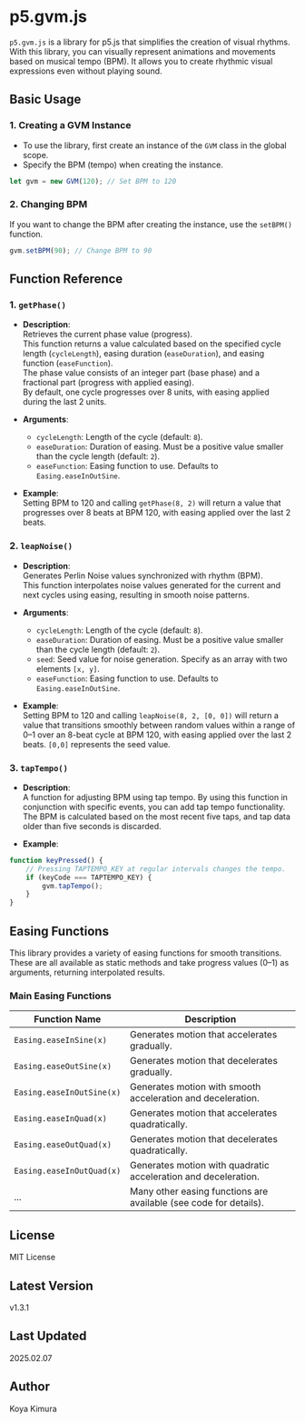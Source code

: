 # p5.gvm.js

`p5.gvm.js` is a library for p5.js that simplifies the creation of visual rhythms. With this library, you can visually represent animations and movements based on musical tempo (BPM). It allows you to create rhythmic visual expressions even without playing sound.

## Basic Usage

### 1. Creating a GVM Instance

- To use the library, first create an instance of the `GVM` class in the global scope.
- Specify the BPM (tempo) when creating the instance.

```javascript
let gvm = new GVM(120); // Set BPM to 120
```

### 2. Changing BPM

If you want to change the BPM after creating the instance, use the `setBPM()` function.

```javascript
gvm.setBPM(90); // Change BPM to 90
```

## Function Reference

### 1. `getPhase()`

- **Description**:  
  Retrieves the current phase value (progress).  
  This function returns a value calculated based on the specified cycle length (`cycleLength`), easing duration (`easeDuration`), and easing function (`easeFunction`).  
  The phase value consists of an integer part (base phase) and a fractional part (progress with applied easing).  
  By default, one cycle progresses over 8 units, with easing applied during the last 2 units.

- **Arguments**:  
  - `cycleLength`: Length of the cycle (default: `8`).  
  - `easeDuration`: Duration of easing. Must be a positive value smaller than the cycle length (default: `2`).  
  - `easeFunction`: Easing function to use. Defaults to `Easing.easeInOutSine`.

- **Example**:  
  Setting BPM to 120 and calling `getPhase(8, 2)` will return a value that progresses over 8 beats at BPM 120, with easing applied over the last 2 beats.

### 2. `leapNoise()`

- **Description**:  
  Generates Perlin Noise values synchronized with rhythm (BPM).  
  This function interpolates noise values generated for the current and next cycles using easing, resulting in smooth noise patterns.

- **Arguments**:  
  - `cycleLength`: Length of the cycle (default: `8`).  
  - `easeDuration`: Duration of easing. Must be a positive value smaller than the cycle length (default: `2`).  
  - `seed`: Seed value for noise generation. Specify as an array with two elements `[x, y]`.  
  - `easeFunction`: Easing function to use. Defaults to `Easing.easeInOutSine`.

- **Example**:  
  Setting BPM to 120 and calling `leapNoise(8, 2, [0, 0])` will return a value that transitions smoothly between random values within a range of 0–1 over an 8-beat cycle at BPM 120, with easing applied over the last 2 beats. `[0,0]` represents the seed value.

### 3. `tapTempo()`

- **Description**:  
  A function for adjusting BPM using tap tempo. By using this function in conjunction with specific events, you can add tap tempo functionality.  
  The BPM is calculated based on the most recent five taps, and tap data older than five seconds is discarded.

- **Example**:

```javascript
function keyPressed() {
    // Pressing TAPTEMPO_KEY at regular intervals changes the tempo.
    if (keyCode === TAPTEMPO_KEY) {
        gvm.tapTempo();
    }
}
```

## Easing Functions

This library provides a variety of easing functions for smooth transitions. These are all available as static methods and take progress values (0–1) as arguments, returning interpolated results.

### Main Easing Functions

| Function Name              | Description                                                         |
|----------------------------|---------------------------------------------------------------------|
| `Easing.easeInSine(x)`     | Generates motion that accelerates gradually.                        |
| `Easing.easeOutSine(x)`    | Generates motion that decelerates gradually.                        |
| `Easing.easeInOutSine(x)`  | Generates motion with smooth acceleration and deceleration.         |
| `Easing.easeInQuad(x)`     | Generates motion that accelerates quadratically.                    |
| `Easing.easeOutQuad(x)`    | Generates motion that decelerates quadratically.                    |
| `Easing.easeInOutQuad(x)`  | Generates motion with quadratic acceleration and deceleration.      |
| ...                        | Many other easing functions are available (see code for details).   |

## License

MIT License

## Latest Version

v1.3.1

## Last Updated

2025.02.07

## Author

Koya Kimura